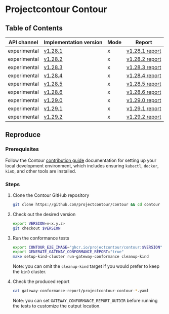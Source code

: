 # Projectcontour Contour

## Table of Contents

|API channel|Implementation version|Mode|Report|
|-----------|----------------------|----|------|
|experimental|[v1.28.1](https://github.com/projectcontour/contour/releases/tag/v1.28.1)|x|[v1.28.1 report](./v1.28.1-report.yaml)|
|experimental|[v1.28.2](https://github.com/projectcontour/contour/releases/tag/v1.28.2)|x|[v1.28.2 report](./v1.28.2-report.yaml)|
|experimental|[v1.28.3](https://github.com/projectcontour/contour/releases/tag/v1.28.3)|x|[v1.28.3 report](./v1.28.3-report.yaml)|
|experimental|[v1.28.4](https://github.com/projectcontour/contour/releases/tag/v1.28.4)|x|[v1.28.4 report](./v1.28.4-report.yaml)|
|experimental|[v1.28.5](https://github.com/projectcontour/contour/releases/tag/v1.28.5)|x|[v1.28.5 report](./experimental-v1.28.5-default-report.yaml)|
|experimental|[v1.28.6](https://github.com/projectcontour/contour/releases/tag/v1.28.6)|x|[v1.28.6 report](./experimental-v1.28.6-default-report.yaml)|
|experimental|[v1.29.0](https://github.com/projectcontour/contour/releases/tag/v1.29.0)|x|[v1.29.0 report](./v1.29.0-report.yaml)|
|experimental|[v1.29.1](https://github.com/projectcontour/contour/releases/tag/v1.29.1)|x|[v1.29.1 report](./experimental-v1.29.1-default-report.yaml)|
|experimental|[v1.29.2](https://github.com/projectcontour/contour/releases/tag/v1.29.2)|x|[v1.29.2 report](./experimental-v1.29.2-default-report.yaml)|

## Reproduce

### Prerequisites

Follow the Contour [contribution guide][0] documentation for setting up your local development environment, which includes ensuring `kubectl`, `docker`, `kinD`, and other tools are installed.

### Steps

1. Clone the Contour GitHub repository

   ```bash
   git clone https://github.com/projectcontour/contour && cd contour
   ```

2. Check out the desired version

   ```bash
   export VERSION=v<x.y.z>
   git checkout $VERSION
   ```

3. Run the conformance tests

   ```bash
   export CONTOUR_E2E_IMAGE="ghcr.io/projectcontour/contour:$VERSION"
   export GENERATE_GATEWAY_CONFORMANCE_REPORT="true"
   make setup-kind-cluster run-gateway-conformance cleanup-kind
   ```

   Note: you can omit the `cleanup-kind` target if you would prefer to keep the `kinD` cluster.

4. Check the produced report

   ```bash
   cat gateway-conformance-report/projectcontour-contour-*.yaml
   ```

   Note: you can set `GATEWAY_CONFORMANCE_REPORT_OUTDIR` before running the tests to customize the output location.

[0]: https://github.com/projectcontour/contour/blob/main/CONTRIBUTING.md#building-from-source
